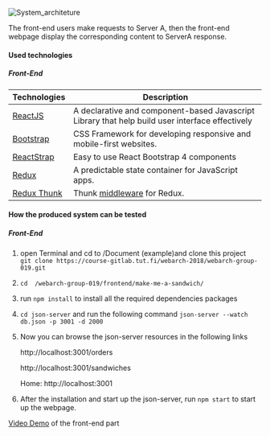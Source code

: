 ![System_architeture](https://i.imgur.com/e5orHC7.png)

The front-end users make requests to Server A,  then the front-end webpage display the corresponding content to ServerA response.



#### Used technologies

##### Front-End

| Technologies                                          | Description                                                  |
| ----------------------------------------------------- | ------------------------------------------------------------ |
| [ReactJS](https://reactjs.org/)                       | A declarative and component-based Javascript Library that help build user interface effectively |
| [Bootstrap](https://getbootstrap.com/)                | CSS Framework for developing responsive and mobile-first websites. |
| [ReactStrap](https://reactstrap.github.io/)           | Easy to use React Bootstrap 4 components                     |
| [Redux](https://redux.js.org/)                        | A predictable state container for JavaScript apps.           |
| [Redux Thunk](https://github.com/reduxjs/redux-thunk) | Thunk [middleware](https://redux.js.org/advanced/middleware) for Redux. |



#### How the produced system can be tested

##### Front-End

1. open Terminal and cd to /Document (example)and clone this project<br>
  `git clone https://course-gitlab.tut.fi/webarch-2018/webarch-group-019.git`

2. `cd  /webarch-group-019/frontend/make-me-a-sandwich/` 

3. run `npm install` to install all the required dependencies packages

4. `cd json-server` and run the following command `json-server --watch db.json -p 3001 -d 2000` 

5. Now you can browse the json-server resources in the following links

     http://localhost:3001/orders

     http://localhost:3001/sandwiches

   Home:  http://localhost:3001

6. After the installation and start up the json-server, run `npm start` to start up the webpage.

[Video Demo](https://www.youtube.com/watch?v=AH4ykFYAQuk) of the front-end part
